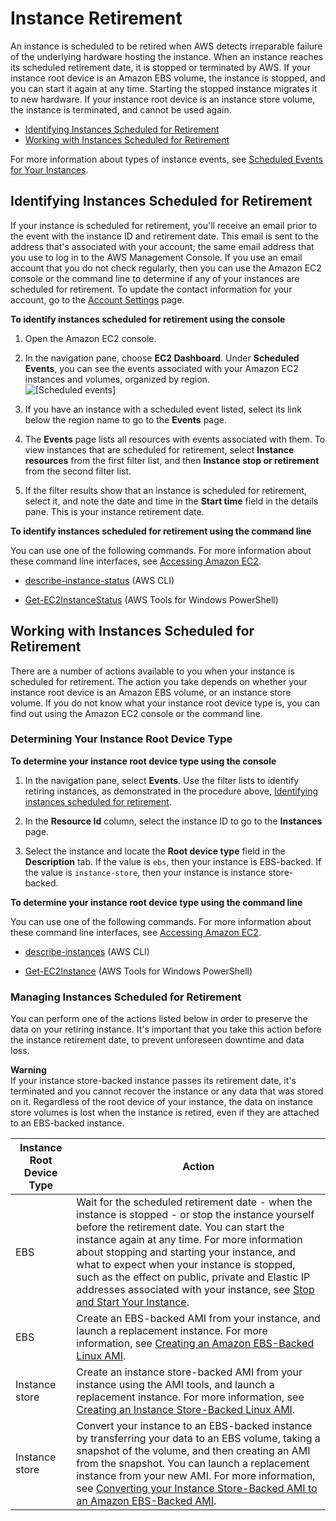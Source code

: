 # Instance Retirement<a name="instance-retirement"></a>

An instance is scheduled to be retired when AWS detects irreparable failure of the underlying hardware hosting the instance\. When an instance reaches its scheduled retirement date, it is stopped or terminated by AWS\. If your instance root device is an Amazon EBS volume, the instance is stopped, and you can start it again at any time\. Starting the stopped instance migrates it to new hardware\. If your instance root device is an instance store volume, the instance is terminated, and cannot be used again\.


+ [Identifying Instances Scheduled for Retirement](#instance-retirement-identify)
+ [Working with Instances Scheduled for Retirement](#instance-retirement-working)

For more information about types of instance events, see [Scheduled Events for Your Instances](monitoring-instances-status-check_sched.md)\.

## Identifying Instances Scheduled for Retirement<a name="instance-retirement-identify"></a>

If your instance is scheduled for retirement, you'll receive an email prior to the event with the instance ID and retirement date\. This email is sent to the address that's associated with your account; the same email address that you use to log in to the AWS Management Console\. If you use an email account that you do not check regularly, then you can use the Amazon EC2 console or the command line to determine if any of your instances are scheduled for retirement\. To update the contact information for your account, go to the [Account Settings](https://console.aws.amazon.com/billing/home?#/account) page\.<a name="identify-retiring-instances"></a>

**To identify instances scheduled for retirement using the console**

1. Open the Amazon EC2 console\.

1. In the navigation pane, choose **EC2 Dashboard**\. Under **Scheduled Events**, you can see the events associated with your Amazon EC2 instances and volumes, organized by region\.   
![\[Scheduled events\]](http://docs.aws.amazon.com/AWSEC2/latest/UserGuide/images/sched-events-instance.png)

1. If you have an instance with a scheduled event listed, select its link below the region name to go to the **Events** page\.

1. The **Events** page lists all resources with events associated with them\. To view instances that are scheduled for retirement, select **Instance resources** from the first filter list, and then **Instance stop or retirement** from the second filter list\.

1. If the filter results show that an instance is scheduled for retirement, select it, and note the date and time in the **Start time** field in the details pane\. This is your instance retirement date\.

**To identify instances scheduled for retirement using the command line**

You can use one of the following commands\. For more information about these command line interfaces, see [Accessing Amazon EC2](concepts.md#access-ec2)\.

+ [describe\-instance\-status](http://docs.aws.amazon.com/cli/latest/reference/ec2/describe-instance-status.html) \(AWS CLI\)

+ [Get\-EC2InstanceStatus](http://docs.aws.amazon.com/powershell/latest/reference/items/Get-EC2InstanceStatus.html) \(AWS Tools for Windows PowerShell\)

## Working with Instances Scheduled for Retirement<a name="instance-retirement-working"></a>

There are a number of actions available to you when your instance is scheduled for retirement\. The action you take depends on whether your instance root device is an Amazon EBS volume, or an instance store volume\. If you do not know what your instance root device type is, you can find out using the Amazon EC2 console or the command line\.

### Determining Your Instance Root Device Type<a name="instance-retirement-root-device"></a>

**To determine your instance root device type using the console**

1. In the navigation pane, select **Events**\. Use the filter lists to identify retiring instances, as demonstrated in the procedure above, [Identifying instances scheduled for retirement](#identify-retiring-instances)\.

1. In the **Resource Id** column, select the instance ID to go to the **Instances** page\. 

1. Select the instance and locate the **Root device type** field in the **Description** tab\. If the value is `ebs`, then your instance is EBS\-backed\. If the value is `instance-store`, then your instance is instance store\-backed\.

**To determine your instance root device type using the command line**

You can use one of the following commands\. For more information about these command line interfaces, see [Accessing Amazon EC2](concepts.md#access-ec2)\.

+ [describe\-instances](http://docs.aws.amazon.com/cli/latest/reference/ec2/describe-instances.html) \(AWS CLI\)

+ [Get\-EC2Instance](http://docs.aws.amazon.com/powershell/latest/reference/items/Get-EC2Instance.html) \(AWS Tools for Windows PowerShell\)

### Managing Instances Scheduled for Retirement<a name="instance-retirement-actions"></a>

You can perform one of the actions listed below in order to preserve the data on your retiring instance\. It's important that you take this action before the instance retirement date, to prevent unforeseen downtime and data loss\. 

**Warning**  
If your instance store\-backed instance passes its retirement date, it's terminated and you cannot recover the instance or any data that was stored on it\. Regardless of the root device of your instance, the data on instance store volumes is lost when the instance is retired, even if they are attached to an EBS\-backed instance\.


| Instance Root Device Type | Action | 
| --- | --- | 
| EBS | Wait for the scheduled retirement date \- when the instance is stopped \- or stop the instance yourself before the retirement date\. You can start the instance again at any time\. For more information about stopping and starting your instance, and what to expect when your instance is stopped, such as the effect on public, private and Elastic IP addresses associated with your instance, see [Stop and Start Your Instance](Stop_Start.md)\.  | 
| EBS | Create an EBS\-backed AMI from your instance, and launch a replacement instance\. For more information, see [Creating an Amazon EBS\-Backed Linux AMI](creating-an-ami-ebs.md)\. | 
| Instance store | Create an instance store\-backed AMI from your instance using the AMI tools, and launch a replacement instance\. For more information, see [Creating an Instance Store\-Backed Linux AMI](creating-an-ami-instance-store.md)\. | 
| Instance store | Convert your instance to an EBS\-backed instance by transferring your data to an EBS volume, taking a snapshot of the volume, and then creating an AMI from the snapshot\. You can launch a replacement instance from your new AMI\. For more information, see [Converting your Instance Store\-Backed AMI to an Amazon EBS\-Backed AMI](Using_ConvertingS3toEBS.md)\.  | 